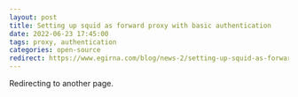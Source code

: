 ```yaml
---
layout: post
title: Setting up squid as forward proxy with basic authentication
date: 2022-06-23 17:45:00
tags: proxy, authentication
categories: open-source
redirect: https://www.egirna.com/blog/news-2/setting-up-squid-as-forward-proxy-with-basic-authentication-7
---
```


Redirecting to another page.